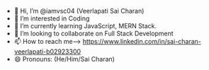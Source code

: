 - 👋 Hi, I’m @iamvsc04   (Veerlapati Sai Charan)
- 👀 I’m interested in Coding
- 🌱 I’m currently learning JavaScript, MERN Stack.
- 💞️ I’m looking to collaborate on Full Stack Development
- 📫 How to reach me--> https://www.linkedin.com/in/sai-charan-veerlapati-b02923300
- 😄 Pronouns: (He/Him/Sai Charan)

<!---
iamvsc04/iamvsc04 is a ✨ special ✨ repository because its `README.md` (this file) appears on your GitHub profile.
You can click the Preview link to take a look at your changes.
--->
